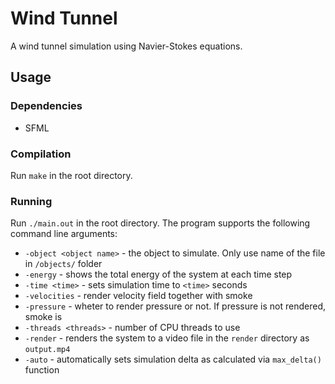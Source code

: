 # Wind Tunnel
A wind tunnel simulation using Navier-Stokes equations.

## Usage

### Dependencies
* SFML

### Compilation
Run `make` in the root directory.

### Running
Run `./main.out` in the root directory. The program supports the following command line arguments:
* `-object <object name>` - the object to simulate. Only use name of the file in `/objects/` folder
* `-energy` - shows the total energy of the system at each time step
* `-time <time>` - sets simulation time to `<time>` seconds
* `-velocities` - render velocity field together with smoke
* `-pressure` - wheter to render pressure or not. If pressure is not rendered, smoke is
* `-threads <threads>` - number of CPU threads to use
* `-render` - renders the system to a video file in the `render` directory as `output.mp4`
* `-auto` - automatically sets simulation delta as calculated via `max_delta()` function
